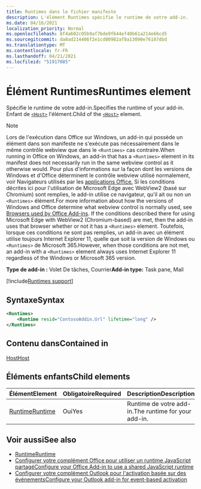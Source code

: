 ```yaml
---
title: Runtimes dans le fichier manifeste
description: L'élément Runtimes spécifie le runtime de votre add-in.
ms.date: 04/16/2021
localization_priority: Normal
ms.openlocfilehash: 8f4a602c05b9af7bde9f644ef40b61a214e66cd5
ms.sourcegitcommit: da8ad214406f2e1cd80982af8a13090e76187dbd
ms.translationtype: MT
ms.contentlocale: fr-FR
ms.lasthandoff: 04/21/2021
ms.locfileid: "51917085"
---
```

# <a name="runtimes-element"></a><span data-ttu-id="52b7d-103">Élément Runtimes</span><span class="sxs-lookup"><span data-stu-id="52b7d-103">Runtimes element</span></span>

<span data-ttu-id="52b7d-104">Spécifie le runtime de votre add-in.</span><span class="sxs-lookup"><span data-stu-id="52b7d-104">Specifies the runtime of your add-in.</span></span> <span data-ttu-id="52b7d-105">Enfant de [`<Host>`](host.md) l'élément.</span><span class="sxs-lookup"><span data-stu-id="52b7d-105">Child of the [`<Host>`](host.md) element.</span></span>

> [!NOTE]
> <span data-ttu-id="52b7d-106">Lors de l'exécution dans Office sur Windows, un add-in qui possède un élément dans son manifeste ne s'exécute pas nécessairement dans le même contrôle webview que dans le `<Runtimes>` cas contraire.</span><span class="sxs-lookup"><span data-stu-id="52b7d-106">When running in Office on Windows, an add-in that has a `<Runtimes>` element in its manifest does not necessarily run in the same webview control as it otherwise would.</span></span> <span data-ttu-id="52b7d-107">Pour plus d'informations sur la façon dont les versions de Windows et d'Office déterminent le contrôle webview utilisé normalement, voir Navigateurs utilisés par les [applications Office.](../../concepts/browsers-used-by-office-web-add-ins.md) Si les conditions décrites ici pour l'utilisation de Microsoft Edge avec WebView2 (basé sur Chromium) sont remplies, le add-in utilise ce navigateur, qu'il ait ou non un `<Runtimes>` élément.</span><span class="sxs-lookup"><span data-stu-id="52b7d-107">For more information about how the versions of Windows and Office determine what webview control is normally used, see [Browsers used by Office Add-ins](../../concepts/browsers-used-by-office-web-add-ins.md). If the conditions described there for using Microsoft Edge with WebView2 (Chromium-based) are met, then the add-in uses that browser whether or not it has a `<Runtimes>` element.</span></span> <span data-ttu-id="52b7d-108">Toutefois, lorsque ces conditions ne sont pas remplies, un add-in avec un élément utilise toujours Internet Explorer 11, quelle que soit la version de Windows ou `<Runtimes>` de Microsoft 365.</span><span class="sxs-lookup"><span data-stu-id="52b7d-108">However, when those conditions are not met, an add-in with a `<Runtimes>` element always uses Internet Explorer 11 regardless of the Windows or Microsoft 365 version.</span></span>

<span data-ttu-id="52b7d-109">**Type de add-in :** Volet De tâches, Courrier</span><span class="sxs-lookup"><span data-stu-id="52b7d-109">**Add-in type:** Task pane, Mail</span></span>

[!include[Runtimes support](../../includes/runtimes-note.md)]

## <a name="syntax"></a><span data-ttu-id="52b7d-110">Syntaxe</span><span class="sxs-lookup"><span data-stu-id="52b7d-110">Syntax</span></span>

```XML
<Runtimes>
    <Runtime resid="ContosoAddin.Url" lifetime="long" />
</Runtimes>
```

## <a name="contained-in"></a><span data-ttu-id="52b7d-111">Contenu dans</span><span class="sxs-lookup"><span data-stu-id="52b7d-111">Contained in</span></span>

[<span data-ttu-id="52b7d-112">Host</span><span class="sxs-lookup"><span data-stu-id="52b7d-112">Host</span></span>](host.md)

## <a name="child-elements"></a><span data-ttu-id="52b7d-113">Éléments enfants</span><span class="sxs-lookup"><span data-stu-id="52b7d-113">Child elements</span></span>

|  <span data-ttu-id="52b7d-114">Élément</span><span class="sxs-lookup"><span data-stu-id="52b7d-114">Element</span></span> |  <span data-ttu-id="52b7d-115">Obligatoire</span><span class="sxs-lookup"><span data-stu-id="52b7d-115">Required</span></span>  |  <span data-ttu-id="52b7d-116">Description</span><span class="sxs-lookup"><span data-stu-id="52b7d-116">Description</span></span>  |
|:-----|:-----|:-----|
| [<span data-ttu-id="52b7d-117">Runtime</span><span class="sxs-lookup"><span data-stu-id="52b7d-117">Runtime</span></span>](runtime.md) | <span data-ttu-id="52b7d-118">Oui</span><span class="sxs-lookup"><span data-stu-id="52b7d-118">Yes</span></span> |  <span data-ttu-id="52b7d-119">Runtime de votre add-in.</span><span class="sxs-lookup"><span data-stu-id="52b7d-119">The runtime for your add-in.</span></span> |

## <a name="see-also"></a><span data-ttu-id="52b7d-120">Voir aussi</span><span class="sxs-lookup"><span data-stu-id="52b7d-120">See also</span></span>

- [<span data-ttu-id="52b7d-121">Runtime</span><span class="sxs-lookup"><span data-stu-id="52b7d-121">Runtime</span></span>](runtime.md)
- [<span data-ttu-id="52b7d-122">Configurer votre complément Office pour utiliser un runtime JavaScript partagé</span><span class="sxs-lookup"><span data-stu-id="52b7d-122">Configure your Office Add-in to use a shared JavaScript runtime</span></span>](../../develop/configure-your-add-in-to-use-a-shared-runtime.md)
- [<span data-ttu-id="52b7d-123">Configurer votre complément Outlook pour l'activation basée sur des événements</span><span class="sxs-lookup"><span data-stu-id="52b7d-123">Configure your Outlook add-in for event-based activation</span></span>](../../outlook/autolaunch.md)
